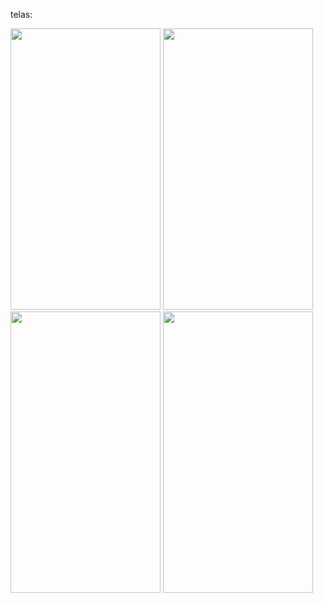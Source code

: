 telas: 

<img src='https://i.ibb.co/L0HTwSR/Whats-App-Image-2022-02-11-at-08-56-06.jpg' height = "450" width = "240"> <img src='https://i.ibb.co/94wXK5W/Whats-App-Image-2022-02-11-at-08-56-07.jpg' height = "450" width = "240"> 
<img src='https://i.ibb.co/ypsZbhj/Whats-App-Image-2022-02-11-at-08-56-07-1.jpg' height = "450" width = "240"> <img src='https://i.ibb.co/BnJkxNV/Whats-App-Image-2022-02-11-at-08-56-08.jpg' height = "450" width = "240">

